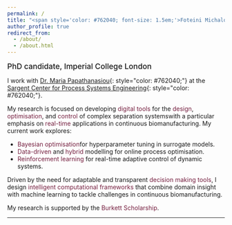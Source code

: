```yaml
---
permalink: /
title: "<span style='color: #762040; font-size: 1.5em;'>Foteini Michalopoulou</span>"
author_profile: true
redirect_from: 
  - /about/
  - /about.html
---
```


<span style="font-size: 1.25em; font-weight: 500;">PhD candidate, Imperial College London</span> 

I work with [Dr. Maria Papathanasiou](https://www.papathanlab.com/){: style="color: #762040;"} at the [Sargent Center for Process Systems Engineering](https://www.imperial.ac.uk/process-systems-engineering/){: style="color: #762040;"}. 

My research is focused on developing <span style='color: #762040;'>digital tools</span> for the <span style='color: #762040;'>design</span>, <span style='color: #762040;'>optimisation</span>, and <span style='color: #762040;'>control</span> of complex separation systemswith a particular emphasis on <span style='color: #762040;'>real-time</span> applications in continuous biomanufacturing. My current work explores:
<ul>
  <li><span style='color: #762040;'>Bayesian optimisation</span>for hyperparameter tuning in surrogate models.</li>
  <li><span style='color: #762040;'>Data-driven</span> and <span style='color: #762040;'>hybrid</span> modelling for online process optimisation.</li>
  <li><span style='color: #762040;'>Reinforcement learning</span> for real-time adaptive control of dynamic systems.</li>
</ul>

Driven by the need for adaptable and transparent <span style='color: #762040;'>decision making tools</span>, I design <span style='color: #762040;'>intelligent computational frameworks</span> that combine domain insight with machine learning to tackle challenges in continuous biomanufacturing.

My research is supported by the <span style='color: #762040;'>Burkett Scholarship</span>.

---

<!-- ## <span style="color: #762040; font-size: 1.25em;">Research Interests</span>

<table style="border: 1px solid white; border-collapse: collapse; width: 100%; font-size: 1em;">
  <tr>
    <td style="padding-right: 40px; vertical-align: top; border: 1px solid white;">
      <ul style="list-style-type: none; padding-left: 0;">
        <li>• Neural Combinatorial Optimisation</li>
        <li>• Decision-focused Learning</li>
        <li>• Bayesian Optimisation</li>
        <li>• Model Predictive Control</li>
      </ul>
    </td>
    <td style="vertical-align: top; border: 1px solid white;">
      <ul style="list-style-type: none; padding-left: 0;">
        <li>• Mixed Integer Optimisation</li>
        <li>• Graph Neural Networks</li>
        <li>• Gaussian Processes</li>
        <li>• Reinforcement Learning</li>
      </ul>
    </td>
  </tr>
</table> -->
